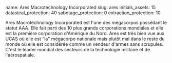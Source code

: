 name: Ares Macrotechnology Incorporated
slug: ares
initials_assets: 15
datasteal_protection: 40
sabotage_protection: 0
extraction_protection: 10

Ares Macrotechnology Incorporated est l'une des mégacorpos possédant le statut AAA. Elle fait parti des 10 plus grands corporations mondiales et elle est la première corporation d'Amérique du Nord.
Ares est très bien vue aux UCAS où elle est "la" mégacorpo nationale mais plutôt mal dans le reste du monde où elle est considérée comme un vendeur d'armes sans scrupules. C'est le leader mondial des secteurs de la technologie militaire et de l'aérospatiale. 
